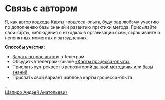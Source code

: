 # Cвязь с автором

Я, как автор подхода Карты процесса-опыта, буду рад любому участию по дополнению базы знаний и развитию практики метода. Присылайте свои карты, наблюдения о находках в организации схем, спрашивайте о непонятных моментах и затруднениях.

**Способы участия:**

* [Задать вопрос автору](https://t.me/ashapiro) в Телеграм
* Обсудить в телеграм-канале [«Карты процесса-опыта»](https://t.me/xpmap)
* Прислать пул-реквест в репозиторий [данной методички](https://github.com/x-raizor/xpm) или [базы знаний](https://github.com/Byndyusoft/xp-mapping)
* Прислать свой вариант шаблона карты процесса-опыта



⎯\
[Шапиро Андрей Анатольевич](https://ashapiro.ru/)
